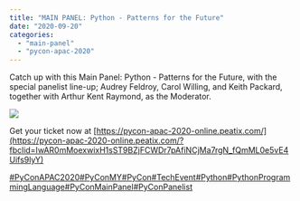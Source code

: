 ```yaml
---
title: "MAIN PANEL: Python - Patterns for the Future"
date: "2020-09-20"
categories:
  - "main-panel"
  - "pycon-apac-2020"
---
```


Catch up with this Main Panel: Python - Patterns for the Future, with the special panelist line-up; Audrey Feldroy, Carol Willing, and Keith Packard, together with Arthur Kent Raymond, as the Moderator.

![](/archived-images/20th-1000-1100-main-panel.png?w=1024)

Get your ticket now at [https://pycon-apac-2020-online.peatix.com/](https://pycon-apac-2020-online.peatix.com/?fbclid=IwAR0mMoexwixH1sST9BZjFCWDr7pAfiNCjMa7rgN_fQmML0e5vE4Uifs9lyY)

[#PyConAPAC2020](https://www.facebook.com/hashtag/pyconapac2020?source=feed_text&epa=HASHTAG&__xts__%5B0%5D=68.ARD-UgFJ9WQEzSQADTXoWnzmitihZxp806Ls9N9WADfegoaDEPDD77edyhIQB45lEpmD559sR-BsDyM4l35Z91dLfGELr6RtPC6htk1xVSENA1ZuMN1uuLCEaDRWmm7bzCSHM0wuv5UUevUy_dyKwPxpwClBpUP16VWHgO0MdH-5JddAXMyUza0zg1Y4YX2FlH4TeCVrKTlBZeUk7lI0aA_sLSf4t3TQUQ6MB1k9ak6xDV4USMavTxy2GK-Xx1A2EkwCyi3iPw9vAYEbQcaoPSnbpqaQ8LFZwIe5gqDXTOTtN4YcfJSRNtSpUbJedix2v0G9iK9n3wvzGRtztNgdIBw&__tn__=%2ANK-R)[#PyConMY](https://www.facebook.com/hashtag/pyconmy?source=feed_text&epa=HASHTAG&__xts__%5B0%5D=68.ARD-UgFJ9WQEzSQADTXoWnzmitihZxp806Ls9N9WADfegoaDEPDD77edyhIQB45lEpmD559sR-BsDyM4l35Z91dLfGELr6RtPC6htk1xVSENA1ZuMN1uuLCEaDRWmm7bzCSHM0wuv5UUevUy_dyKwPxpwClBpUP16VWHgO0MdH-5JddAXMyUza0zg1Y4YX2FlH4TeCVrKTlBZeUk7lI0aA_sLSf4t3TQUQ6MB1k9ak6xDV4USMavTxy2GK-Xx1A2EkwCyi3iPw9vAYEbQcaoPSnbpqaQ8LFZwIe5gqDXTOTtN4YcfJSRNtSpUbJedix2v0G9iK9n3wvzGRtztNgdIBw&__tn__=%2ANK-R)[#PyCon](https://www.facebook.com/hashtag/pycon?source=feed_text&epa=HASHTAG&__xts__%5B0%5D=68.ARD-UgFJ9WQEzSQADTXoWnzmitihZxp806Ls9N9WADfegoaDEPDD77edyhIQB45lEpmD559sR-BsDyM4l35Z91dLfGELr6RtPC6htk1xVSENA1ZuMN1uuLCEaDRWmm7bzCSHM0wuv5UUevUy_dyKwPxpwClBpUP16VWHgO0MdH-5JddAXMyUza0zg1Y4YX2FlH4TeCVrKTlBZeUk7lI0aA_sLSf4t3TQUQ6MB1k9ak6xDV4USMavTxy2GK-Xx1A2EkwCyi3iPw9vAYEbQcaoPSnbpqaQ8LFZwIe5gqDXTOTtN4YcfJSRNtSpUbJedix2v0G9iK9n3wvzGRtztNgdIBw&__tn__=%2ANK-R)[#TechEvent](https://www.facebook.com/hashtag/techevent?source=feed_text&epa=HASHTAG&__xts__%5B0%5D=68.ARD-UgFJ9WQEzSQADTXoWnzmitihZxp806Ls9N9WADfegoaDEPDD77edyhIQB45lEpmD559sR-BsDyM4l35Z91dLfGELr6RtPC6htk1xVSENA1ZuMN1uuLCEaDRWmm7bzCSHM0wuv5UUevUy_dyKwPxpwClBpUP16VWHgO0MdH-5JddAXMyUza0zg1Y4YX2FlH4TeCVrKTlBZeUk7lI0aA_sLSf4t3TQUQ6MB1k9ak6xDV4USMavTxy2GK-Xx1A2EkwCyi3iPw9vAYEbQcaoPSnbpqaQ8LFZwIe5gqDXTOTtN4YcfJSRNtSpUbJedix2v0G9iK9n3wvzGRtztNgdIBw&__tn__=%2ANK-R)[#Python](https://www.facebook.com/hashtag/python?source=feed_text&epa=HASHTAG&__xts__%5B0%5D=68.ARD-UgFJ9WQEzSQADTXoWnzmitihZxp806Ls9N9WADfegoaDEPDD77edyhIQB45lEpmD559sR-BsDyM4l35Z91dLfGELr6RtPC6htk1xVSENA1ZuMN1uuLCEaDRWmm7bzCSHM0wuv5UUevUy_dyKwPxpwClBpUP16VWHgO0MdH-5JddAXMyUza0zg1Y4YX2FlH4TeCVrKTlBZeUk7lI0aA_sLSf4t3TQUQ6MB1k9ak6xDV4USMavTxy2GK-Xx1A2EkwCyi3iPw9vAYEbQcaoPSnbpqaQ8LFZwIe5gqDXTOTtN4YcfJSRNtSpUbJedix2v0G9iK9n3wvzGRtztNgdIBw&__tn__=%2ANK-R)[#PythonProgrammingLanguage](https://www.facebook.com/hashtag/pythonprogramminglanguage?source=feed_text&epa=HASHTAG&__xts__%5B0%5D=68.ARD-UgFJ9WQEzSQADTXoWnzmitihZxp806Ls9N9WADfegoaDEPDD77edyhIQB45lEpmD559sR-BsDyM4l35Z91dLfGELr6RtPC6htk1xVSENA1ZuMN1uuLCEaDRWmm7bzCSHM0wuv5UUevUy_dyKwPxpwClBpUP16VWHgO0MdH-5JddAXMyUza0zg1Y4YX2FlH4TeCVrKTlBZeUk7lI0aA_sLSf4t3TQUQ6MB1k9ak6xDV4USMavTxy2GK-Xx1A2EkwCyi3iPw9vAYEbQcaoPSnbpqaQ8LFZwIe5gqDXTOTtN4YcfJSRNtSpUbJedix2v0G9iK9n3wvzGRtztNgdIBw&__tn__=%2ANK-R)[#PyConMainPanel](https://www.facebook.com/hashtag/pyconmainpanel?source=feed_text&epa=HASHTAG&__xts__%5B0%5D=68.ARD-UgFJ9WQEzSQADTXoWnzmitihZxp806Ls9N9WADfegoaDEPDD77edyhIQB45lEpmD559sR-BsDyM4l35Z91dLfGELr6RtPC6htk1xVSENA1ZuMN1uuLCEaDRWmm7bzCSHM0wuv5UUevUy_dyKwPxpwClBpUP16VWHgO0MdH-5JddAXMyUza0zg1Y4YX2FlH4TeCVrKTlBZeUk7lI0aA_sLSf4t3TQUQ6MB1k9ak6xDV4USMavTxy2GK-Xx1A2EkwCyi3iPw9vAYEbQcaoPSnbpqaQ8LFZwIe5gqDXTOTtN4YcfJSRNtSpUbJedix2v0G9iK9n3wvzGRtztNgdIBw&__tn__=%2ANK-R)[#PyConPanelist](https://www.facebook.com/hashtag/pyconpanelist?source=feed_text&epa=HASHTAG&__xts__%5B0%5D=68.ARD-UgFJ9WQEzSQADTXoWnzmitihZxp806Ls9N9WADfegoaDEPDD77edyhIQB45lEpmD559sR-BsDyM4l35Z91dLfGELr6RtPC6htk1xVSENA1ZuMN1uuLCEaDRWmm7bzCSHM0wuv5UUevUy_dyKwPxpwClBpUP16VWHgO0MdH-5JddAXMyUza0zg1Y4YX2FlH4TeCVrKTlBZeUk7lI0aA_sLSf4t3TQUQ6MB1k9ak6xDV4USMavTxy2GK-Xx1A2EkwCyi3iPw9vAYEbQcaoPSnbpqaQ8LFZwIe5gqDXTOTtN4YcfJSRNtSpUbJedix2v0G9iK9n3wvzGRtztNgdIBw&__tn__=%2ANK-R)
